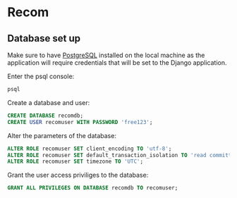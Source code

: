 # Recom

## Database set up

Make sure to have [PostgreSQL](https://www.postgresql.org/) installed on the local machine as the application will require credentials that will be set to the Django application.  

Enter the psql console:

```bash
psql
```

Create a database and user:

```sql
CREATE DATABASE recomdb;
CREATE USER recomuser WITH PASSWORD 'free123';
```

Alter the parameters of the database:

```sql
ALTER ROLE recomuser SET client_encoding TO 'utf-8';
ALTER ROLE recomuser SET default_transaction_isolation TO 'read committed';
ALTER ROLE recomuser SET timezone TO 'UTC';
```

Grant the user access priviliges to the database:

```sql
GRANT ALL PRIVILEGES ON DATABASE recomdb TO recomuser;
```